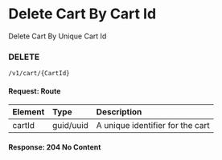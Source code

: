 # Delete Cart By Cart Id

Delete Cart By Unique Cart Id

### **DELETE**

```text
/v1/cart/{CartId}
```

#### Request: Route

| Element | Type | Description |
| :--- | :--- | :--- |
| cartId | guid/uuid | A unique identifier for the cart |

#### Response: 204 No Content

